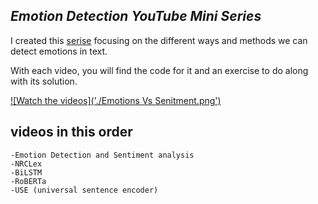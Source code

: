 ## _Emotion Detection YouTube Mini Series_


I created this [serise]('https://www.youtube.com/playlist?list=PL0VAkj6iiwGkW5QTHveLhl0-E2S6WxwwG') focusing on the different ways and methods we can detect emotions in text.

With each video, you will find the code for it and an exercise to do along with its solution.


[![Watch the videos]('./Emotions Vs Senitment.png')](https://www.youtube.com/playlist?list=PL0VAkj6iiwGkW5QTHveLhl0-E2S6WxwwG)





## videos in this order

    -Emotion Detection and Sentiment analysis 
    -NRCLex 
    -BiLSTM
    -RoBERTa
    -USE (universal sentence encoder)